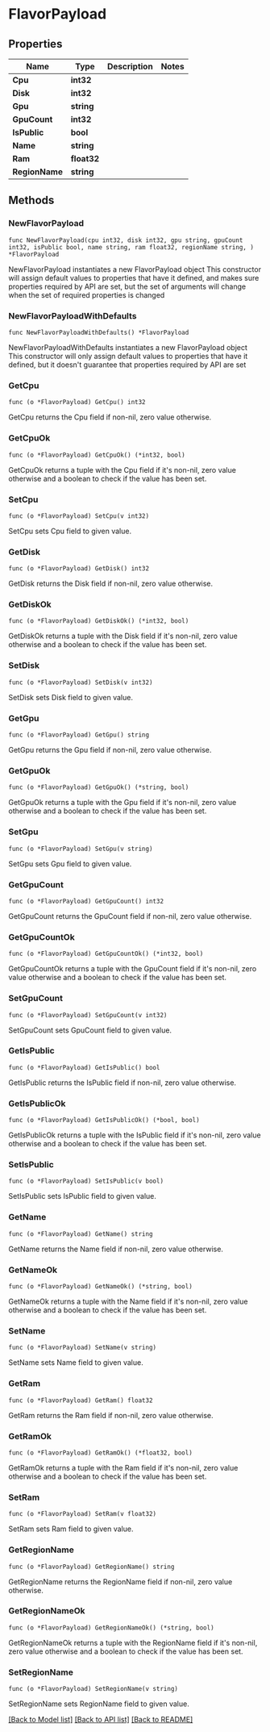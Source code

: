 # FlavorPayload

## Properties

Name | Type | Description | Notes
------------ | ------------- | ------------- | -------------
**Cpu** | **int32** |  | 
**Disk** | **int32** |  | 
**Gpu** | **string** |  | 
**GpuCount** | **int32** |  | 
**IsPublic** | **bool** |  | 
**Name** | **string** |  | 
**Ram** | **float32** |  | 
**RegionName** | **string** |  | 

## Methods

### NewFlavorPayload

`func NewFlavorPayload(cpu int32, disk int32, gpu string, gpuCount int32, isPublic bool, name string, ram float32, regionName string, ) *FlavorPayload`

NewFlavorPayload instantiates a new FlavorPayload object
This constructor will assign default values to properties that have it defined,
and makes sure properties required by API are set, but the set of arguments
will change when the set of required properties is changed

### NewFlavorPayloadWithDefaults

`func NewFlavorPayloadWithDefaults() *FlavorPayload`

NewFlavorPayloadWithDefaults instantiates a new FlavorPayload object
This constructor will only assign default values to properties that have it defined,
but it doesn't guarantee that properties required by API are set

### GetCpu

`func (o *FlavorPayload) GetCpu() int32`

GetCpu returns the Cpu field if non-nil, zero value otherwise.

### GetCpuOk

`func (o *FlavorPayload) GetCpuOk() (*int32, bool)`

GetCpuOk returns a tuple with the Cpu field if it's non-nil, zero value otherwise
and a boolean to check if the value has been set.

### SetCpu

`func (o *FlavorPayload) SetCpu(v int32)`

SetCpu sets Cpu field to given value.


### GetDisk

`func (o *FlavorPayload) GetDisk() int32`

GetDisk returns the Disk field if non-nil, zero value otherwise.

### GetDiskOk

`func (o *FlavorPayload) GetDiskOk() (*int32, bool)`

GetDiskOk returns a tuple with the Disk field if it's non-nil, zero value otherwise
and a boolean to check if the value has been set.

### SetDisk

`func (o *FlavorPayload) SetDisk(v int32)`

SetDisk sets Disk field to given value.


### GetGpu

`func (o *FlavorPayload) GetGpu() string`

GetGpu returns the Gpu field if non-nil, zero value otherwise.

### GetGpuOk

`func (o *FlavorPayload) GetGpuOk() (*string, bool)`

GetGpuOk returns a tuple with the Gpu field if it's non-nil, zero value otherwise
and a boolean to check if the value has been set.

### SetGpu

`func (o *FlavorPayload) SetGpu(v string)`

SetGpu sets Gpu field to given value.


### GetGpuCount

`func (o *FlavorPayload) GetGpuCount() int32`

GetGpuCount returns the GpuCount field if non-nil, zero value otherwise.

### GetGpuCountOk

`func (o *FlavorPayload) GetGpuCountOk() (*int32, bool)`

GetGpuCountOk returns a tuple with the GpuCount field if it's non-nil, zero value otherwise
and a boolean to check if the value has been set.

### SetGpuCount

`func (o *FlavorPayload) SetGpuCount(v int32)`

SetGpuCount sets GpuCount field to given value.


### GetIsPublic

`func (o *FlavorPayload) GetIsPublic() bool`

GetIsPublic returns the IsPublic field if non-nil, zero value otherwise.

### GetIsPublicOk

`func (o *FlavorPayload) GetIsPublicOk() (*bool, bool)`

GetIsPublicOk returns a tuple with the IsPublic field if it's non-nil, zero value otherwise
and a boolean to check if the value has been set.

### SetIsPublic

`func (o *FlavorPayload) SetIsPublic(v bool)`

SetIsPublic sets IsPublic field to given value.


### GetName

`func (o *FlavorPayload) GetName() string`

GetName returns the Name field if non-nil, zero value otherwise.

### GetNameOk

`func (o *FlavorPayload) GetNameOk() (*string, bool)`

GetNameOk returns a tuple with the Name field if it's non-nil, zero value otherwise
and a boolean to check if the value has been set.

### SetName

`func (o *FlavorPayload) SetName(v string)`

SetName sets Name field to given value.


### GetRam

`func (o *FlavorPayload) GetRam() float32`

GetRam returns the Ram field if non-nil, zero value otherwise.

### GetRamOk

`func (o *FlavorPayload) GetRamOk() (*float32, bool)`

GetRamOk returns a tuple with the Ram field if it's non-nil, zero value otherwise
and a boolean to check if the value has been set.

### SetRam

`func (o *FlavorPayload) SetRam(v float32)`

SetRam sets Ram field to given value.


### GetRegionName

`func (o *FlavorPayload) GetRegionName() string`

GetRegionName returns the RegionName field if non-nil, zero value otherwise.

### GetRegionNameOk

`func (o *FlavorPayload) GetRegionNameOk() (*string, bool)`

GetRegionNameOk returns a tuple with the RegionName field if it's non-nil, zero value otherwise
and a boolean to check if the value has been set.

### SetRegionName

`func (o *FlavorPayload) SetRegionName(v string)`

SetRegionName sets RegionName field to given value.



[[Back to Model list]](../README.md#documentation-for-models) [[Back to API list]](../README.md#documentation-for-api-endpoints) [[Back to README]](../README.md)


